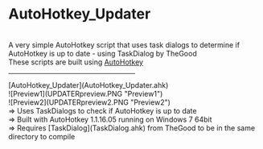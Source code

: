 AutoHotkey_Updater
=======
<br>A very simple AutoHotkey script that uses task dialogs to determine if AutoHotkey is up to date - using TaskDialog by TheGood<br>
These scripts are built using [AutoHotkey](http://ahkscript.org/)

<hr width=50%>
[AutoHotkey_Updater](AutoHotkey_Updater.ahk)<br>
![Preview1](UPDATERpreview.PNG "Preview1")<br>![Preview2](UPDATERpreview2.PNG "Preview2")<br>
=> Uses TaskDialogs to check if AutoHotkey is up to date<br>
=> Built with AutoHotkey 1.1.16.05 running on Windows 7 64bit<br>
=> Requires [TaskDialog](TaskDialog.ahk) from TheGood to be in the same directory to compile<br>
